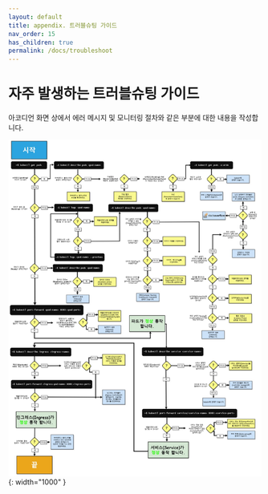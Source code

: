```yaml
---
layout: default
title: appendix. 트러블슈팅 가이드
nav_order: 15
has_children: true
permalink: /docs/troubleshoot
---
```


# 자주 발생하는 트러블슈팅 가이드

아코디언 화면 상에서 에러 메시지 및 모니터링 절차와 같은 부분에 대한 내용을 작성합니다.

![troubleshoot_diagram.jpg](/assets/images/troubleshoot/troubleshoot_diagram.jpg){: width="1000" }